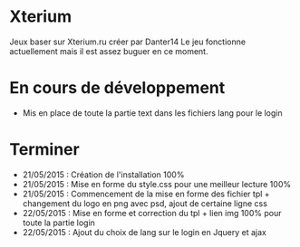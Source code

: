 ﻿# Xterium
Jeux baser sur Xterium.ru créer par Danter14
Le jeu fonctionne actuellement mais il est assez buguer en ce moment.

# En cours de développement
- Mis en place de toute la partie text dans les fichiers lang pour le login

# Terminer
- 21/05/2015 : Création de l'installation 100%
- 21/05/2015 : Mise en forme du style.css pour une meilleur lecture 100%
- 21/05/2015 : Commencement de la mise en forme des fichier tpl + changement du logo en png avec psd, ajout de certaine ligne css
- 22/05/2015 : Mise en forme et correction du tpl + lien img 100% pour toute la partie login
- 22/05/2015 : Ajout du choix de lang sur le login en Jquery et ajax
